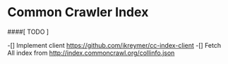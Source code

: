 Common Crawler Index
=====================

####[ TODO ]

-[] Implement client https://github.com/ikreymer/cc-index-client
-[] Fetch All index from http://index.commoncrawl.org/collinfo.json